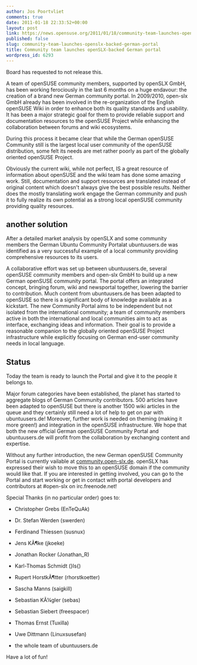 ```yaml
---
author: Jos Poortvliet
comments: true
date: 2011-01-18 22:33:52+00:00
layout: post
link: https://news.opensuse.org/2011/01/18/community-team-launches-openslx-backed-german-portal/
published: false
slug: community-team-launches-openslx-backed-german-portal
title: Community team launches openSLX-backed German portal
wordpress_id: 6293
---
```


Board has requested to not release this.


A team of openSUSE community members, supported by openSLX GmbH, has been working ferociously in the last 6 months on a huge endavour: the creation of a brand new German community portal. In 2009/2010, open-slx GmbH already has been involved in the re-organization of the English openSUSE Wiki in order to enhance both its quality standards and usability. It has been a major strategic goal for them to provide reliable support and documentation resources to the openSUSE Project while enhancing the collaboration between forums and wiki ecosystems.

During this process it became clear that while the German openSUSE Community still is the largest local user community of the openSUSE distribution, some felt its needs are met rather poorly as part of the  globally oriented openSUSE Project.

Obviously the current wiki, while not perfect, IS a great resource of information about openSUSE and the wiki team has done some amazing work. Still, documentation and support resources are translated instead of original content which doesn't always give the best possible results. Neither does the mostly translating work engage the German community and push it to fully realize its own potential as a strong local openSUSE community providing quality resources.


## another solution


After a detailed market analysis  by openSLX and some community members the German Ubuntu Community Portalat ubuntuusers.de was identified as a very successful example of a local community providing comprehensive resources to its users.

A collaborative effort was set up between ubuntuusers.de, several openSUSE community members and open-slx GmbH to build up a new German openSUSE community portal. The portal offers an integrated concept, bringing forum, wiki and newsportal together, lowering the barrier to contribution. Much content from ubuntuusers.de has been adapted to openSUSE so there is a significant body of knowledge available as a kickstart. The new Community Portal aims to be independent but not isolated from the international community; a team of community members active in both the international and local communities aim to act as interface, exchanging ideas and information. Their goal is to provide a reasonable companion to the globally oriented openSUSE Project  infrastructure while explicitly focusing on German end-user community needs in local language.


## Status


Today the team is ready to launch the Portal and give it to the people it belongs to.

Major forum categories have been established, the planet has started to aggregate blogs of German Community contributors. 500 articles have been adapted to openSUSE but there is another 1500 wiki articles in the queue and they certainly still need a lot of help to get on par with ubuntuusers.de! Moreover, further work is needed on theming (making it more green!) and integration in the openSUSE infrastructure. We hope that both the new official German openSUSE Community Portal and ubuntuusers.de will profit from the collaboration by exchanging content and expertise.

Without any further introduction, the new German openSUSE Community Portal is currently vailable at [community.open-slx.de](http://community.open-slx.de/). openSLX has expressed their wish to move this to an openSUSE domain if the community would like that. If you are interested in getting involved, you can go to the Portal and start working or get in contact with portal developers and contributors at #open-slx on irc.freenode.net!

Special Thanks (in no particular order) goes to:



	
  * Christopher Grebs (EnTeQuAk)

	
  * Dr. Stefan Werden (swerden)

	
  * Ferdinand Thiessen (susnux)

	
  * Jens KÃ¶ke (jkoeke)

	
  * Jonathan Rocker (Jonathan_R)

	
  * Karl-Thomas Schmidt (}ls{)

	
  * Rupert HorstkÃ¶tter (rhorstkoetter)

	
  * Sascha Manns (saigkill)

	
  * Sebastian KÃ¼gler (sebas)

	
  * Sebastian Siebert (freespacer)

	
  * Thomas Ernst (Tuxilla)

	
  * Uwe Dittmann (Linuxsusefan)

	
  * the whole team of ubuntuusers.de


Have a lot of fun!
